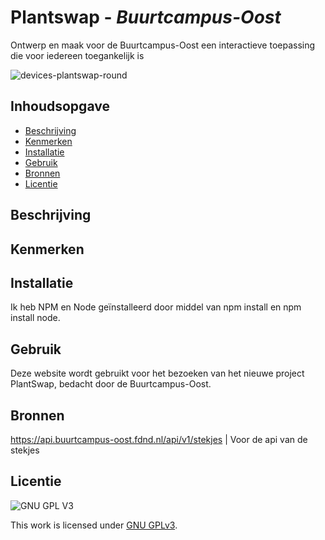 # Plantswap - _Buurtcampus-Oost_

Ontwerp en maak voor de Buurtcampus-Oost een interactieve toepassing die voor iedereen toegankelijk is

![devices-plantswap-round](https://user-images.githubusercontent.com/112861375/230185281-98ba2fa3-23e1-4d02-8dbc-e41d802652fa.png)

## Inhoudsopgave

- [Beschrijving](#beschrijving)
- [Kenmerken](#kenmerken)
- [Installatie](#installatie)
- [Gebruik](#gebruik)
- [Bronnen](#bronnen)
- [Licentie](#licentie)

## Beschrijving

<!-- In de Beschrijving staat hoe je project er uit ziet, hoe het werkt en wat je er mee kan. -->

## Kenmerken

<!-- Bij Kenmerken staat welke technieken zijn gebruikt en hoe. Wat is de HTML structuur? Wat zijn de belangrijkste dingen in CSS? Wat is er met Javascript gedaan en hoe? Misschien heb je een framwork of library gebruikt? -->

## Installatie

Ik heb NPM en Node geïnstalleerd door middel van npm install en npm install node.

## Gebruik

Deze website wordt gebruikt voor het bezoeken van het nieuwe project PlantSwap, bedacht door de Buurtcampus-Oost.

## Bronnen

https://api.buurtcampus-oost.fdnd.nl/api/v1/stekjes | Voor de api van de stekjes

## Licentie

![GNU GPL V3](https://www.gnu.org/graphics/gplv3-127x51.png)

This work is licensed under [GNU GPLv3](./LICENSE).
